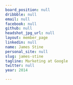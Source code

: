 ```yaml
---
board_position: null
dribbble: null
email: null
facebook: null
github: null
headshot_jpg_url: null
layout: member_page
linkedin: null
name: James Stine
personal_site: null
slug: james-stine
tagline: Marketing at Google
twitter: null
year: 2014

---
```

